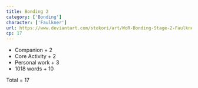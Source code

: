 ```yaml
---
title: Bonding 2
category: ['Bonding']
character: ['Faulkner']
url: https://www.deviantart.com/stokori/art/WoR-Bonding-Stage-2-Faulkner-1114789159
cp: 17
---
```


- Companion + 2
- Core Activity + 2
- Personal work + 3
- 1018 words + 10

Total = 17